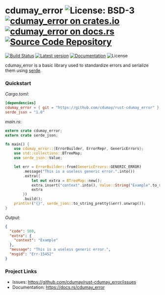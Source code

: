 # cdumay_error ![License: BSD-3](https://img.shields.io/badge/license-BSD--3-blue) [![cdumay_error on crates.io](https://img.shields.io/crates/v/cdumay_error)](https://crates.io/crates/cdumay_error) [![cdumay_error on docs.rs](https://docs.rs/cdumay_error/badge.svg)](https://docs.rs/cdumay_error) [![Source Code Repository](https://img.shields.io/badge/Code-On%20GitHub-blue?logo=GitHub)](https://github.com/cdumay/rust-cdumay_error)

[![Build Status](https://travis-ci.org/cdumay/rust-cdumay_error.svg?branch=master)][__link0]
[![Latest version](https://img.shields.io/crates/v/cdumay_error.svg)][__link1]
[![Documentation](https://docs.rs/cdumay_error/badge.svg)][__link2]
![License](https://img.shields.io/crates/l/cdumay_error.svg)

cdumay_error is a basic library used to standardize errors and serialize them using [serde][__link3].

### Quickstart

*Cargo.toml*:

```toml
[dependencies]
cdumay_error = { git = "https://github.com/cdumay/rust-cdumay_error" }
serde_json = "1.0"
```

*main.rs*:

```rust
extern crate cdumay_error;
extern crate serde_json;

fn main() {
    use cdumay_error::{ErrorBuilder, ErrorRepr, GenericErrors};
    use std::collections::BTreeMap;
    use serde_json::Value;

    let err = ErrorBuilder::from(GenericErrors::GENERIC_ERROR)
        .message("This is a useless generic error.".into())
        .extra({
            let mut extra = BTreeMap::new();
            extra.insert("context".into(), Value::String("Example".to_string()));
            extra
        })
        .build();
    println!("{}", serde_json::to_string_pretty(&err).unwrap());
}
```

*Output*:

```json
{
  "code": 500,
  "extra": {
    "context": "Example"
  },
  "message": "This is a useless generic error.",
  "msgid": "Err-15452"
}
```

### Project Links

* Issues: https://github.com/cdumay/rust-cdumay_error/issues
* Documentation: https://docs.rs/cdumay_error


 [__link0]: https://travis-ci.org/cdumay/rust-cdumay_error
 [__link1]: https://crates.io/crates/cdumay_error
 [__link2]: https://docs.rs/cdumay_error
 [__link3]: https://docs.serde.rs/serde/
